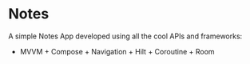 # Notes
A simple Notes App developed using all the cool APIs and frameworks:
- MVVM + Compose + Navigation + Hilt + Coroutine + Room

